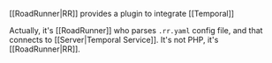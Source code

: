 [[RoadRunner|RR]] provides a plugin to integrate [[Temporal]]

Actually, it's [[RoadRunner]] who parses `.rr.yaml` config file, and that connects to [[Server|Temporal Service]]. It's not PHP, it's [[RoadRunner|RR]].
